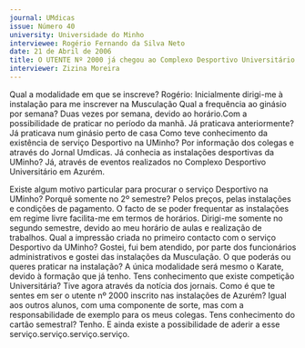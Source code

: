 ```yaml
---
journal: UMdicas
issue: Número 40
university: Universidade do Minho
interviewee: Rogério Fernando da Silva Neto
date: 21 de Abril de 2006
title: O UTENTE Nº 2000 já chegou ao Complexo Desportivo Universitário
interviewer: Zizina Moreira
---
```

Qual a modalidade em que se inscreve?
Rogério: Inicialmente dirigi-me à instalação para me
inscrever na Musculação
Qual a frequência ao ginásio por semana?
Duas vezes por semana, devido ao horário.Com a
possibilidade de praticar no período da manhã.
Já praticava anteriormente?
Já praticava num ginásio perto de casa
Como teve conhecimento da existência de
serviço Desportivo na UMinho?
Por informação dos colegas e através do Jornal
Umdicas.
Já conhecia as instalações desportivas da
UMinho?
Já, através de eventos realizados no Complexo
Desportivo Universitário em Azurém.

Existe algum motivo particular para procurar o
serviço Desportivo na UMinho? Porquê somente
no 2º semestre?
Pelos preços, pelas instalações e condições de
pagamento. O facto de se poder frequentar as
instalações em regime livre facilita-me em termos de
horários.
Dirigi-me somente no segundo semestre, devido ao
meu horário de aulas e realização de trabalhos.
Qual a impressão criada no primeiro contacto
com o serviço Desportivo da UMinho?
Gostei, fui bem atendido, por parte dos funcionários
administrativos e gostei das instalações da
Musculação.
O que poderás ou queres praticar na instalação?
A única modalidade será mesmo o Karate, devido à
formação que já tenho.
Tens conhecimento que existe competição
Universitária?
Tive agora através da notícia dos jornais.
Como é que te sentes em ser o utente nº 2000
inscrito nas instalações de Azurém?
Igual aos outros alunos, com uma componente de
sorte, mas com a responsabilidade de exemplo para
os meus colegas.
Tens conhecimento do cartão semestral?
Tenho. E ainda existe a possibilidade de aderir a esse
serviço.serviço.serviço.serviço.